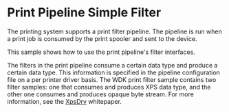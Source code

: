 <!---
    name: Print Pipeline Simple Filter
    platform: DLL
    language: cpp
    category: Print
    description: This sample shows how to use the print pipeline's filter interfaces.
    samplefwlink: http://go.microsoft.com/fwlink/p/?LinkId=617944
--->


Print Pipeline Simple Filter
============================

The printing system supports a print filter pipeline. The pipeline is run when a print job is consumed by the print spooler and sent to the device.

This sample shows how to use the print pipeline's filter interfaces.

The filters in the print pipeline consume a certain data type and produce a certain data type. This information is specified in the pipeline configuration file on a per printer driver basis. The WDK print filter sample contains two filter samples: one that consumes and produces XPS data type, and the other one consumes and produces opaque byte stream. For more information, see the [XpsDrv](https://msdn.microsoft.com/en-us/windows/hardware/gg463364) whitepaper.

